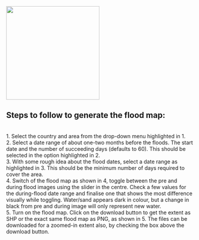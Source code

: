 <img src="./media/Input.png" height="250" width="250">

<h2> Steps to follow to generate the flood map: </h2><br/>
1. Select the country and area from the drop-down menu highlighted in 1.<br/>
2. Select a date range of about one-two months before the floods. The start date and the number of succeeding days (defaults to 60). This should be selected in the option highlighted in 2.<br/>
3. With some rough idea about the flood dates, select a date range as highlighted in 3. This should be the minimum number of days required to cover the area.<br/>
4. Switch of the flood map as shown in 4, toggle between the pre and during flood images using the slider in the centre. Check a few values for the during-flood date range and finalise one that shows the most difference visually while toggling. Water/sand appears dark in colour, but a change in black from pre and during image will only represent new water.<br/>
5. Turn on the flood map. Click on the download button to get the extent as SHP or the exact same flood map as PNG, as shown in 5. The files can be downloaded for a zoomed-in extent also, by checking the box above the download button.<br/>
